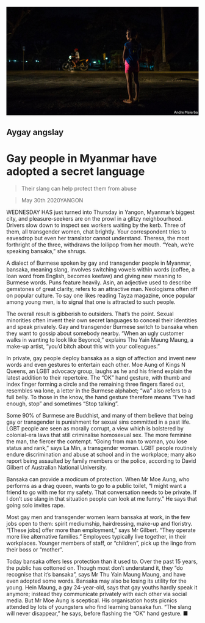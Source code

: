 ![](./images/20200530_ASP503.jpg)

## Aygay angslay

# Gay people in Myanmar have adopted a secret language

> Their slang can help protect them from abuse

> May 30th 2020YANGON

WEDNESDAY HAS just turned into Thursday in Yangon, Myanmar’s biggest city, and pleasure-seekers are on the prowl in a glitzy neighbourhood. Drivers slow down to inspect sex workers waiting by the kerb. Three of them, all transgender women, chat brightly. Your correspondent tries to eavesdrop but even her translator cannot understand. Theresa, the most forthright of the three, withdraws the lollipop from her mouth. “Yeah, we’re speaking bansaka,” she shrugs.

A dialect of Burmese spoken by gay and transgender people in Myanmar, bansaka, meaning slang, involves switching vowels within words (coffee, a loan word from English, becomes keefaw) and giving new meaning to Burmese words. Puns feature heavily. Asin, an adjective used to describe gemstones of great clarity, refers to an attractive man. Neologisms often riff on popular culture. To say one likes reading Tayza magazine, once popular among young men, is to signal that one is attracted to such people.

The overall result is gibberish to outsiders. That’s the point. Sexual minorities often invent their own secret languages to conceal their identities and speak privately. Gay and transgender Burmese switch to bansaka when they want to gossip about somebody nearby. “When an ugly customer walks in wanting to look like Beyoncé,” explains Thu Yain Maung Maung, a make-up artist, “you’d bitch about this with your colleagues.”

In private, gay people deploy bansaka as a sign of affection and invent new words and even gestures to entertain each other. Moe Aung of Kings N Queens, an LGBT advocacy group, laughs as he and his friend explain the latest addition to their repertoire. The “OK” hand gesture, with thumb and index finger forming a circle and the remaining three fingers flared out, resembles wa lone, a letter in the Burmese alphabet; “wa” also refers to a full belly. To those in the know, the hand gesture therefore means “I’ve had enough, stop” and sometimes “Stop talking”.

Some 90% of Burmese are Buddhist, and many of them believe that being gay or transgender is punishment for sexual sins committed in a past life. LGBT people are seen as morally corrupt, a view which is bolstered by colonial-era laws that still criminalise homosexual sex. The more feminine the man, the fiercer the contempt. “Going from man to woman, you lose status and rank,” says La Min, a transgender woman. LGBT people routinely endure discrimination and abuse at school and in the workplace; many also report being assaulted by family members or the police, according to David Gilbert of Australian National University.

Bansaka can provide a modicum of protection. When Mr Moe Aung, who performs as a drag queen, wants to go to a public toilet, “I might want a friend to go with me for my safety. That conversation needs to be private. If I don’t use slang in that situation people can look at me funny.” He says that going solo invites rape.

Most gay men and transgender women learn bansaka at work, in the few jobs open to them: spirit mediumship, hairdressing, make-up and floristry. “[These jobs] offer more than employment,” says Mr Gilbert. “They operate more like alternative families.” Employees typically live together, in their workplaces. Younger members of staff, or “children”, pick up the lingo from their boss or “mother”.

Today bansaka offers less protection than it used to. Over the past 15 years, the public has cottoned on. Though most don’t understand it, they “do recognise that it’s bansaka”, says Mr Thu Yain Maung Maung, and have even adopted some words. Bansaka may also be losing its utility for the young. Hein Maung, a gay 24-year-old, says that gay youths hardly speak it anymore; instead they communicate privately with each other via social media. But Mr Moe Aung is sceptical. His organisation hosts picnics attended by lots of youngsters who find learning bansaka fun. “The slang will never disappear,” he says, before flashing the “OK” hand gesture. ■
